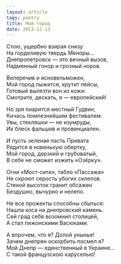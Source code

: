 ```yaml
---
layout: article
tags: poetry
title: Мой город
date: 2013-12-13
---
```


Стою, ущербно взирая снизу<br>
На горделивую твердь Меноры...<br>
Днепропетровск — это вечный вызов,<br>
Надменный гонор и грозный норов.<br>

Велеречив и ясновельможен,<br>
Мой город пыжится, крутит пейсы,<br>
Готовый вылезти вон из кожи:<br>
Смотрите, дескать, я — европейский!<br>

Но зря пиарится местный Гудвин,<br>
Кичась помпезнейшим фестивалем.<br>
Увы, стекляшки — не изумруды,<br>
Их блеск фальшив и провинциален.<br>

И пусть зеленая пасть Привата<br>
Рядится в новенькую обертку,<br>
Мой город, дерзкий и грубоватый,<br>
В себе не сможет изжить «Озёрку».<br>

Огни «Мост-сити», табло «Пассажа»<br>
Не скроют серость убогих склепов.<br>
Стеной высоток гранит обсажен<br>
Бездушно, вычурно и нелепо.<br>

Не все прожекты способны сбыться:<br>
Нашла коса на днепровский камень.<br>
Сей град себя возомнил столицей,<br>
А стал пижонскими Васюками.<br>

А впрочем, что я? Долой унынье!<br>
Зачем днепрян оскорбить посмел я?<br>
Мой Днепр — единственный в Украине...<br>
С такой французскою каруселью!

